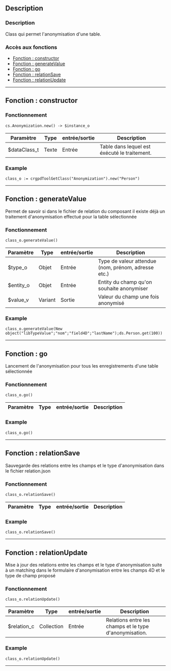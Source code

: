<!-- Type your summary here -->
## Description

### Description
Class qui permet l'anonymisation d'une table.

### Accès aux fonctions
* [Fonction : constructor](#fonction--constructor)
* [Fonction : generateValue](#fonction--generateValue)
* [Fonction : go](#fonction--go)
* [Fonction : relationSave](#fonction--relationSave)
* [Fonction : relationUpdate](#fonction--relationUpdate)

--------------------------------------------------------------------------------

## Fonction : constructor

### Fonctionnement
```4d
cs.Anonymization.new() -> $instance_o
```

| Paramètre       | Type       | entrée/sortie | Description |
| --------------- | ---------- | ------------- | ----------- |
| $dataClass_t    | Texte      | Entrée        | Table dans lequel est éxécuté le traitement. |


### Example
```4d
class_o := crgpdToolGetClass("Anonymization").new("Person")
```

--------------------------------------------------------------------------------

## Fonction : generateValue
Permet de savoir si dans le fichier de relation du composant il existe déjà
un traitement d'anonymisation effectué pour la table sélectionnée

### Fonctionnement
```4d
class_o.generateValue()
```

| Paramètre   | Type       | entrée/sortie | Description |
| ----------- | ---------- | ------------- | ----------- |
| $type_o     | Objet      | Entrée        | Type de valeur attendue (nom, prénom, adresse etc.) |
| $entity_o   | Objet      | Entrée        | Entity du champ qu'on souhaite anonymiser           |
| $value_v    | Variant    | Sortie        | Valeur du champ une fois anonymisé                  |



### Example
```4d
class_o.generateValue(New object("libTypeValue";"nom";"field4D";"lastName");ds.Person.get(100))
```

--------------------------------------------------------------------------------

## Fonction : go
Lancement de l'anonymisation pour tous les enregistrements d'une table
sélectionnée

### Fonctionnement
```4d
class_o.go()
```

| Paramètre   | Type       | entrée/sortie | Description |
| ----------- | ---------- | ------------- | ----------- |



### Example
```4d
class_o.go()
```

--------------------------------------------------------------------------------

## Fonction : relationSave
Sauvegarde des relations entre les champs et le type d'anonymisation dans
le fichier relation.json

### Fonctionnement
```4d
class_o.relationSave()
```

| Paramètre   | Type       | entrée/sortie | Description |
| ----------- | ---------- | ------------- | ----------- |



### Example
```4d
class_o.relationSave()
```

--------------------------------------------------------------------------------

## Fonction : relationUpdate
Mise à jour des relations entre les champs et le type d'anonymisation suite
à un matching dans le formulaire d'anonymisation entre les champs 4D et le type
de champ proposé

### Fonctionnement
```4d
class_o.relationUpdate()
```

| Paramètre   | Type       | entrée/sortie | Description |
| ----------- | ---------- | ------------- | ----------- |
| $relation_c | Collection | Entrée        | Relations entre les champs et le type d'anonymisation. |



### Example
```4d
class_o.relationUpdate()
```

--------------------------------------------------------------------------------